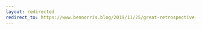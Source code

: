 ```yaml
---
layout: redirected
redirect_to: https://www.bennorris.blog/2019/11/25/great-retrospective-format.html
---
```

